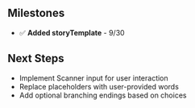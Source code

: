 ## Milestones

- ✅ **Added storyTemplate** - 9/30

## Next Steps

- Implement Scanner input for user interaction  
- Replace placeholders with user-provided words  
- Add optional branching endings based on choices

